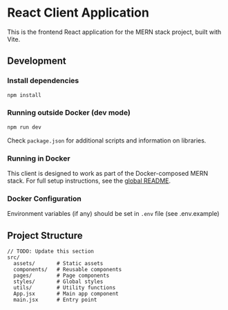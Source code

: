 # React Client Application

This is the frontend React application for the MERN stack project, built with Vite.

## Development

### Install dependencies
```bash
npm install
```

### Running outside Docker (dev mode)
```bash
npm run dev
```

Check `package.json` for additional scripts and information on libraries.

### Running in Docker
This client is designed to work as part of the Docker-composed MERN stack. For full setup instructions, see the [global README](../README.md).

### Docker Configuration 
Environment variables (if any) should be set in `.env` file (see .env.example)

## Project Structure
```
// TODO: Update this section
src/
  assets/       # Static assets
  components/   # Reusable components
  pages/        # Page components
  styles/       # Global styles
  utils/        # Utility functions
  App.jsx       # Main app component
  main.jsx      # Entry point
```


